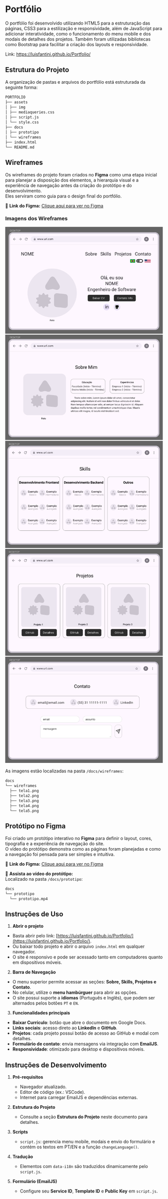 # Portfólio

O portfólio foi desenvolvido utilizando HTML5 para a estruturação das páginas, CSS3 para a estilização e responsividade, além de JavaScript para adicionar interatividade, como o funcionamento do menu mobile e dos modais de detalhes dos projetos. Também foram utilizadas bibliotecas como Bootstrap para facilitar a criação dos layouts e responsividade.

Link: https://luisfantini.github.io/Portfolio/

## Estrutura do Projeto

A organização de pastas e arquivos do portfólio está estruturada da seguinte forma:
```
PORTFOLIO
├── assets
│ ├── img
│ ├── mediaqueries.css
│ ├── script.js
│ └── style.css
├── docs
│ ├── prototipo
│ └── wireframes
├── index.html
└── README.md
```

## Wireframes

Os wireframes do projeto foram criados no **Figma** como uma etapa inicial para planejar a disposição dos elementos, a hierarquia visual e a experiência de navegação antes da criação do protótipo e do desenvolvimento.  
Eles serviram como guia para o design final do portfólio.

📌 **Link do Figma:** [Clique aqui para ver no Figma](https://www.figma.com/design/7ENL8HAbRJAoUAiZyN7lLg/Wireframes-Portfolio?node-id=0-1&t=m0PyZFouDLtTgobx-1)

### Imagens dos Wireframes
![Wireframe Tela 1](docs/wireframes/tela1.png)
![Wireframe Tela 2](docs/wireframes/tela2.png)
![Wireframe Tela 3](docs/wireframes/tela3.png)
![Wireframe Tela 4](docs/wireframes/tela4.png)
![Wireframe Tela 5](docs/wireframes/tela5.png)

As imagens estão localizadas na pasta `/docs/wireframes`:
```
docs
└── wireframes
  ├── tela1.png
  ├── tela2.png
  ├── tela3.png
  ├── tela4.png
  └── tela5.png
```

## Protótipo no Figma

Foi criado um protótipo interativo no **Figma** para definir o layout, cores, tipografia e a experiência de navegação do site.  
O vídeo do protótipo demonstra como as páginas foram planejadas e como a navegação foi pensada para ser simples e intuitiva.

📌 **Link do Figma:** [Clique aqui para ver no Figma](https://www.figma.com/design/7ENL8HAbRJAoUAiZyN7lLg/Wireframes-Portfolio?node-id=0-1&t=m0PyZFouDLtTgobx-1)

🎥 **Assista ao vídeo do protótipo:**  
Localizado na pasta `/docs/prototipo`:
```
docs
└── prototipo
  └── prototipo.mp4
```
## Instruções de Uso

1. **Abrir o projeto**
  - Basta abrir pelo link: [https://luisfantini.github.io/Portfolio/](https://luisfantini.github.io/Portfolio/).
  - Ou baixar todo projeto e abrir o arquivo `index.html` em qualquer navegador.
  - O site é responsivo e pode ser acessado tanto em computadores quanto em dispositivos móveis.

2. **Barra de Navegação**
  - O menu superior permite acessar as seções: **Sobre, Skills, Projetos e Contato**.
  - No celular, utilize o **menu hambúrguer** para abrir as opções.
  - O site possui suporte a **idiomas** (Português e Inglês), que podem ser alternados pelos botões `PT` e `EN`.

3. **Funcionalidades principais**
  - **Baixar Currículo**: botão que abre o documento em Google Docs.
  - **Links sociais**: acesso direto ao **LinkedIn** e **GitHub**.
  - **Projetos**: cada projeto possui botão de acesso ao GitHub e modal com detalhes.
  - **Formulário de contato**: envia mensagens via integração com **EmailJS**.
  - **Responsividade**: otimizado para desktop e dispositivos móveis.

## Instruções de Desenvolvimento

1. **Pré-requisitos**
   - Navegador atualizado.  
   - Editor de código (ex.: VSCode).  
   - Internet para carregar EmailJS e dependências externas.  

2. **Estrutura do Projeto**
   - Consulte a seção **Estrutura do Projeto** neste documento para detalhes.  

3. **Scripts**
   - `script.js`: gerencia menu mobile, modais e envio do formulário e contém os textos em PT/EN e a função `changeLanguage()`.  

4. **Tradução**
   - Elementos com `data-i18n` são traduzidos dinamicamente pelo `script.js`.  

5. **Formulário (EmailJS)**
   - Configure seu **Service ID**, **Template ID** e **Public Key** em `script.js`.
